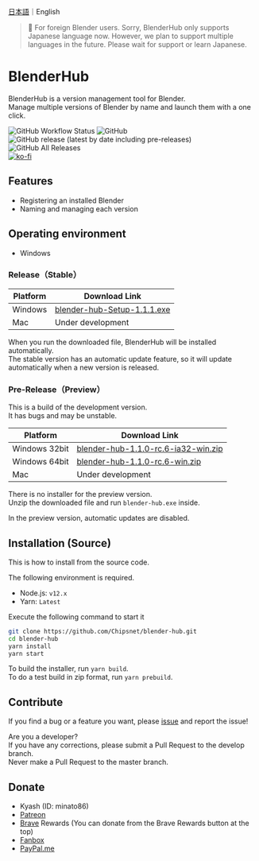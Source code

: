[日本語](./README.md)｜English

> 📌 For foreign Blender users. Sorry, BlenderHub only supports Japanese language now. However, we plan to support multiple languages in the future. Please wait for support or learn Japanese.

# BlenderHub

BlenderHub is a version management tool for Blender.     
Manage multiple versions of Blender by name and launch them with a one click.

![GitHub Workflow Status](https://img.shields.io/github/workflow/status/Chipsnet/blender-hub/Node.js%20CI?style=flat-square)
![GitHub](https://img.shields.io/github/license/chipsnet/blender-hub?style=flat-square)
![GitHub release (latest by date including pre-releases)](https://img.shields.io/github/v/release/chipsnet/blender-hub?include_prereleases&style=flat-square)
![GitHub All Releases](https://img.shields.io/github/downloads/chipsnet/blender-hub/total?style=flat-square)    
[![ko-fi](https://www.ko-fi.com/img/githubbutton_sm.svg)](https://ko-fi.com/A0A81VPXD)

## Features

- Registering an installed Blender
- Naming and managing each version

## Operating environment

- Windows

### Release（Stable）

|Platform|Download Link|
|---------------|----------------|
|Windows|[blender-hub-Setup-1.1.1.exe](https://github.com/Chipsnet/blender-hub/releases/download/v1.1.1/blender-hub-Setup-1.1.1.exe)|
|Mac|Under development|

When you run the downloaded file, BlenderHub will be installed automatically.      
The stable version has an automatic update feature, so it will update automatically when a new version is released.

### Pre-Release（Preview）

This is a build of the development version.        
It has bugs and may be unstable.

|Platform|Download Link|
|---------------|----------------|
|Windows 32bit|[blender-hub-1.1.0-rc.6-ia32-win.zip](https://github.com/Chipsnet/blender-hub/releases/download/v1.1.0-rc.6/blender-hub-1.1.0-rc.6-ia32-win.zip)|
|Windows 64bit|[blender-hub-1.1.0-rc.6-win.zip](https://github.com/Chipsnet/blender-hub/releases/download/v1.1.0-rc.6/blender-hub-1.1.0-rc.6-win.zip)|
|Mac|Under development|

There is no installer for the preview version.        
Unzip the downloaded file and run `blender-hub.exe` inside.

In the preview version, automatic updates are disabled.

## Installation (Source)

This is how to install from the source code.

The following environment is required.

- Node.js: `v12.x`
- Yarn: `Latest`

Execute the following command to start it

```bash
git clone https://github.com/Chipsnet/blender-hub.git
cd blender-hub
yarn install
yarn start
```

To build the installer, run `yarn build`.      
To do a test build in zip format, run `yarn prebuild`.

## Contribute

If you find a bug or a feature you want, please [issue](https://github.com/Chipsnet/blender-hub/issues) and report the issue!

Are you a developer?      
If you have any corrections, please submit a Pull Request to the develop branch.     
Never make a Pull Request to the master branch.

## Donate

- Kyash (ID: minato86)
- [Patreon](https://www.patreon.com/minato86)
- [Brave](https://brave.com/chi953) Rewards (You can donate from the Brave Rewards button at the top)
- [Fanbox](https://minato86.fanbox.cc/)
- [PayPal.me](https://www.paypal.me/minatoo86)